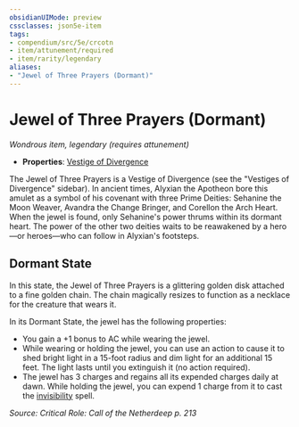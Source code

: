 ```yaml
---
obsidianUIMode: preview
cssclasses: json5e-item
tags:
- compendium/src/5e/crcotn
- item/attunement/required
- item/rarity/legendary
aliases: 
- "Jewel of Three Prayers (Dormant)"
---
```

# Jewel of Three Prayers (Dormant)
*Wondrous item, legendary (requires attunement)*  

- **Properties**: [Vestige of Divergence](Mechanics/Rules/item-properties.md#Vestige%20of%20Divergence)

The Jewel of Three Prayers is a Vestige of Divergence (see the "Vestiges of Divergence" sidebar). In ancient times, Alyxian the Apotheon bore this amulet as a symbol of his covenant with three Prime Deities: Sehanine the Moon Weaver, Avandra the Change Bringer, and Corellon the Arch Heart. When the jewel is found, only Sehanine's power thrums within its dormant heart. The power of the other two deities waits to be reawakened by a hero—or heroes—who can follow in Alyxian's footsteps.

## Dormant State

In this state, the Jewel of Three Prayers is a glittering golden disk attached to a fine golden chain. The chain magically resizes to function as a necklace for the creature that wears it.

In its Dormant State, the jewel has the following properties:

- You gain a +1 bonus to AC while wearing the jewel.  
- While wearing or holding the jewel, you can use an action to cause it to shed bright light in a 15-foot radius and dim light for an additional 15 feet. The light lasts until you extinguish it (no action required).  
- The jewel has 3 charges and regains all its expended charges daily at dawn. While holding the jewel, you can expend 1 charge from it to cast the [invisibility](Mechanics/spells/invisibility.md) spell.  

*Source: Critical Role: Call of the Netherdeep p. 213*